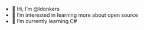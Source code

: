 - 👋 Hi, I’m @ldonkers
- 👀 I’m interested in learning more about open source
- 🌱 I’m currently learning C#
<!---
ldonkers/ldonkers is a ✨ special ✨ repository because its `README.md` (this file) appears on your GitHub profile.
You can click the Preview link to take a look at your changes.
--->
